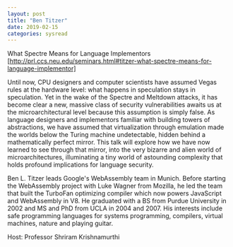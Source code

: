 ```yaml
---
layout: post
title: "Ben Titzer"
date: 2019-02-15
categories: sysread
---
```


What Spectre Means for Language Implementors [http://prl.ccs.neu.edu/seminars.html#titzer-what-spectre-means-for-language-implementor]

Until now, CPU designers and computer scientists have assumed Vegas rules at the hardware level: what happens in speculation stays in speculation. Yet in the wake of the Spectre and Meltdown attacks, it has become clear a new, massive class of security vulnerabilities awaits us at the microarchitectural level because this assumption is simply false. As language designers and implementors familiar with building towers of abstractions, we have assumed that virtualization through emulation made the worlds below the Turing machine undetectable, hidden behind a mathematically perfect mirror. This talk will explore how we have now learned to see through that mirror, into the very bizarre and alien world of microarchitectures, illuminating a tiny world of astounding complexity that holds profound implications for language security.

Ben L. Titzer leads Google's WebAssembly team in Munich. Before starting the WebAssembly project with Luke Wagner from Mozilla, he led the team that built the TurboFan optimizing compiler which now powers JavaScript and WebAssembly in V8. He graduated with a BS from Purdue University in 2002 and MS and PhD from UCLA in 2004 and 2007. His interests include safe programming languages for systems programming, compilers, virtual machines, nature and playing guitar.  


Host: Professor Shriram Krishnamurthi


